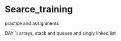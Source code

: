 # Searce_training
practice and assignments

DAY 1:
arrays, stack and queues and singly linked list

